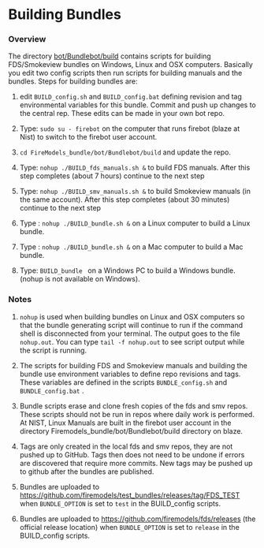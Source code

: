 
#  Building Bundles

### Overview

The directory [bot/Bundlebot/build](https://github.com/firemodels/bot/tree/master/Bundlebot/build) contains scripts for building FDS/Smokeview bundles on Windows, Linux and OSX computers. Basically you edit two config scripts then run scripts for building manuals and the bundles.  Steps for building bundles are: 

   1. edit `BUILD_config.sh` and `BUILD_config.bat` defining revision and tag environmental variables for this bundle.  Commit and push up changes to the central rep. These edits can be made in your own bot repo.
   2. Type: `sudo su - firebot` on the computer that runs firebot (blaze at Nist) to switch to the firebot user account.
   3. `cd FireModels_bundle/bot/Bundlebot/build` and update the repo.
   4. Type: `nohup ./BUILD_fds_manuals.sh &` to build FDS manuals.  After this step completes (about 7 hours) continue to the next step
   5. Type: `nohup ./BUILD_smv_manuals.sh &` to build Smokeview manuals (in the same account). After this step completes (about 30 minutes) continue to the next step
   6. Type : `nohup ./BUILD_bundle.sh &` on a Linux computer to build a Linux bundle.

   7. Type : `nohup ./BUILD_bundle.sh &` on a Mac computer to build a Mac bundle.

   8. Type: `BUILD_bundle ` on a Windows PC to build a Windows bundle. (nohup is not available on Windows).

### Notes
      
1. `nohup` is used when building bundles on Linux and OSX computers so that the bundle generating script will continue to run if the command shell is disconnected from your terminal.  The output goes to the file `nohup.out`. You can type `tail -f nohup.out` to see script output while the script is running.

2. The scripts for building FDS and Smokeview manuals and building the bundle use environment variables to define repo revisions and tags.  These variables are defined in the scripts `BUNDLE_config.sh` and `BUNDLE_config.bat` .

3. Bundle scripts erase and clone fresh copies of the fds and smv repos. These scripts should not be run in repos where daily work is performed.   At NIST, Linux Manuals are built in the firebot user account in the directory Firemodels_bundle/bot/Bundlebot/build directory on blaze.

4. Tags are only created in the local fds and smv repos, they are not pushed up to GitHub. Tags then does not need to be undone if errors are discovered that require more commits. New tags may be pushed up to github after the bundles are published.

5. Bundles are uploaded to https://github.com/firemodels/test_bundles/releases/tag/FDS_TEST when `BUNDLE_OPTION` is set to `test` in the BUILD_config scripts.

6. Bundles are uploaded to https://github.com/firemodels/fds/releases (the official release location) when `BUNDLE_OPTION` is set to `release` in the BUILD_config scripts.
   
